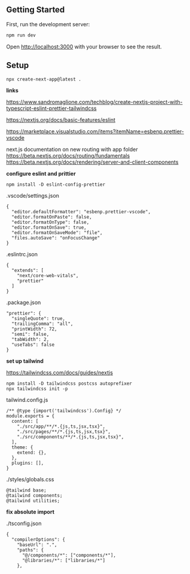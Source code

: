 ## Getting Started

First, run the development server:

```bash
npm run dev

```

Open [http://localhost:3000](http://localhost:3000) with your browser to see the result.

## Setup

```
npx create-next-app@latest .
```

**links**

https://www.sandromaglione.com/techblog/create-nextjs-project-with-typescript-eslint-prettier-tailwindcss

https://nextjs.org/docs/basic-features/eslint

https://marketplace.visualstudio.com/items?itemName=esbenp.prettier-vscode

next.js documentation on new routing with app folder
https://beta.nextjs.org/docs/routing/fundamentals
https://beta.nextjs.org/docs/rendering/server-and-client-components

**configure eslint and prittier**

```
npm install -D eslint-config-prettier
```

.vscode/settings.json

```
{
  "editor.defaultFormatter": "esbenp.prettier-vscode",
  "editor.formatOnPaste": false,
  "editor.formatOnType": false,
  "editor.formatOnSave": true,
  "editor.formatOnSaveMode": "file",
  "files.autoSave": "onFocusChange"
}
```

.eslintrc.json

```
{
  "extends": [
    "next/core-web-vitals",
    "prettier"
  ]
}
```

.package.json

```
"prettier": {
  "singleQuote": true,
  "trailingComma": "all",
  "printWidth": 72,
  "semi": false,
  "tabWidth": 2,
  "useTabs": false
}
```

**set up tailwind**

https://tailwindcss.com/docs/guides/nextjs

```
npm install -D tailwindcss postcss autoprefixer
npx tailwindcss init -p
```

tailwind.config.js

```
/** @type {import('tailwindcss').Config} */
module.exports = {
  content: [
    "./src/app/**/*.{js,ts,jsx,tsx}",
    "./src/pages/**/*.{js,ts,jsx,tsx}",
    "./src/components/**/*.{js,ts,jsx,tsx}",
  ],
  theme: {
    extend: {},
  },
  plugins: [],
}
```

./styles/globals.css

```
@tailwind base;
@tailwind components;
@tailwind utilities;
```

**fix absolute import**

./tsconfig.json

```
{
  "compilerOptions": {
    "baseUrl": ".",
    "paths": {
      "@/components/*": ["components/*"],
      "@libraries/*": ["libraries/*"]
    },
```
